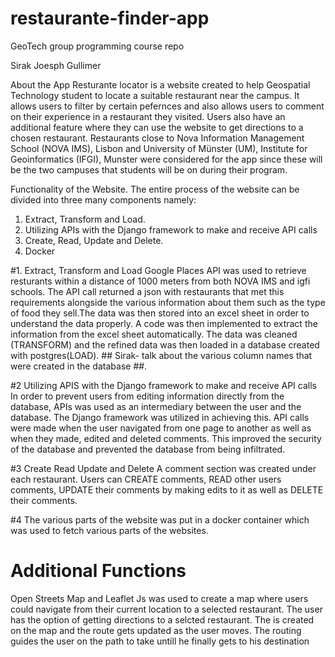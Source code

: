 # restaurante-finder-app
GeoTech group programming course repo

Sirak
Joesph
Gullimer

About the App
Resturante locator is a website created to help Geospatial Technology student to locate a suitable restaurant near the campus. It allows users to filter by certain pefernces and also allows users to comment on their experience in a restaurant they visited. Users also have an additional feature where they can use the website to get directions to a chosen restaurant. Restaurants close to Nova Information Management School (NOVA IMS), Lisbon and University of Münster (UM), Institute for Geoinformatics (IFGI), Munster were considered for the app since these will be the two campuses that students will be on during their program.

Functionality of the Website.
The entire process of the website can be divided into three many components namely:
1. Extract, Transform and Load.
2. Utilizing APIs with the Django framework to make and receive API calls
3. Create, Read, Update and Delete.
4. Docker


#1. Extract, Transform and Load
Google Places API was used to retrieve resturants within a distance of 1000 meters  from both NOVA IMS and igfi schools. The API call returned a json with restaurants that met this requirements alongside the various information about them such as the type of food they sell.The data was then stored into an excel sheet in order to understand the data properly. A code was then implemented to extract the information from the excel sheet automatically. The data was cleaned (TRANSFORM) and the refined data was then loaded in a database created with postgres(LOAD). ## Sirak- talk about the various column names that were created in the database ##.

#2 Utilizing APIS with the Django framework to make and receive API calls
In order to prevent users  from editing information directly from the database, APIs was used as an intermediary between the user and the database. The Django framework was utilized in achieving this. API calls were made when the user navigated from one page to another as well as when they made, edited and deleted comments. This improved the security of the database and prevented the database from being infiltrated.

#3 Create Read Update and Delete
A comment section was created under each restaurant. Users can CREATE comments, READ other users comments, UPDATE their comments by making edits to it as well as DELETE their comments.

#4 The various parts of the website was put in a docker container which was used to fetch various parts of the websites.


# Additional Functions
Open Streets Map and Leaflet Js was used to create a map where users could navigate from their current location to a selected restaurant. The user has the option of getting directions to a selcted restaurant. The is created on the map and the route gets updated as the user moves. The routing guides the user on the path to take untill he finally gets to his destination

